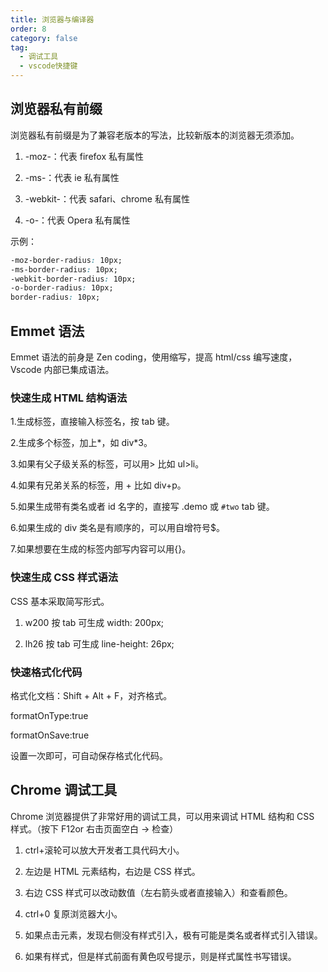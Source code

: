 ```yaml
---
title: 浏览器与编译器
order: 8
category: false
tag:
  - 调试工具
  - vscode快捷键
---
```

## 浏览器私有前缀

浏览器私有前缀是为了兼容老版本的写法，比较新版本的浏览器无须添加。

1. -moz-：代表 firefox 私有属性

2. -ms-：代表 ie 私有属性

3. -webkit-：代表 safari、chrome 私有属性

4. -o-：代表 Opera 私有属性

示例：

```css
-moz-border-radius: 10px;
-ms-border-radius: 10px;
-webkit-border-radius: 10px;
-o-border-radius: 10px;
border-radius: 10px;
```

## Emmet 语法

Emmet 语法的前身是 Zen coding，使用缩写，提高 html/css 编写速度，Vscode 内部已集成语法。

### 快速生成 HTML 结构语法

1.生成标签，直接输入标签名，按 tab 键。

2.生成多个标签，加上*，如 div*3。

3.如果有父子级关系的标签，可以用> 比如 ul>li。

4.如果有兄弟关系的标签，用 + 比如 div+p。

5.如果生成带有类名或者 id 名字的，直接写 .demo 或 `#two` tab 键。

6.如果生成的 div 类名是有顺序的，可以用自增符号$。

7.如果想要在生成的标签内部写内容可以用{}。

### 快速生成 CSS 样式语法

CSS 基本采取简写形式。

1. w200 按 tab 可生成 width: 200px;

2. lh26 按 tab 可生成 line-height: 26px;

### 快速格式化代码

格式化文档：Shift + Alt + F，对齐格式。

formatOnType:true

formatOnSave:true

设置一次即可，可自动保存格式化代码。

## Chrome 调试工具

Chrome 浏览器提供了非常好用的调试工具，可以用来调试 HTML 结构和 CSS 样式。（按下 F12or 右击页面空白 → 检查）

1. ctrl+滚轮可以放大开发者工具代码大小。

2. 左边是 HTML 元素结构，右边是 CSS 样式。

3. 右边 CSS 样式可以改动数值（左右箭头或者直接输入）和查看颜色。

4. ctrl+0 复原浏览器大小。

5. 如果点击元素，发现右侧没有样式引入，极有可能是类名或者样式引入错误。

6. 如果有样式，但是样式前面有黄色叹号提示，则是样式属性书写错误。
